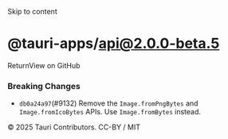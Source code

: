 Skip to content
# @tauri-apps/api@2.0.0-beta.5
ReturnView on GitHub
### Breaking Changes
  * `db0a24a97`(#9132) Remove the `Image.fromPngBytes` and `Image.fromIcoBytes` APIs. Use `Image.fromBytes` instead.


© 2025 Tauri Contributors. CC-BY / MIT
